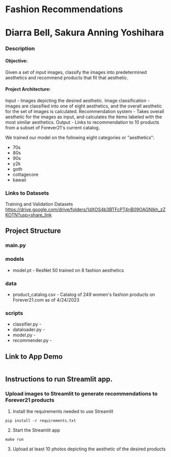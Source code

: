 # Fashion Recommendations
# Diarra Bell, Sakura Anning Yoshihara

### Description 
#### Objective:
Given a set of input images, classify the images into predetermined aesthetics and recommend products that fit that aesthetic.

#### Project Architecture:
Input - Images depicting the desired aesthetic.
Image classification - images are classified into one of eight aesthetics, and the overall aesthetic for the set of images is calculated.
Recommendation system - Takes overall aesthetic for the images as input, and calculates the items labeled with the most similar aesthetics.
Output - Links to recommendation to 10 products from a subset of Forever21's current catalog.
  
We trained our model on the following eight categories or "aesthetics":
- 70s
- 80s
- 90s
- y2k
- goth
- cottagecore
- kawaii


### Links to Datasets
Training and Validation Datasets
https://drive.google.com/drive/folders/1dXOS4b3BTFcPT4nB09OAGNIkh_zZKOTN?usp=share_link


## Project Structure

### main.py
<insert description>

### models
- model.pt - ResNet 50 trained on 8 fashion aesthetics 

### data
- product_catalog.csv - Catalog of 249 women's fashion products on Forever21.com as of 4/24/2023

### scripts
- classifier.py - 
- dataloader.py - 
- model.py - 
- recommender.py - 

## Link to App Demo
```

```
## Instructions to run Streamlit app. 
### Upload images to Streamlit to generate recommendations to Forever21 products 
1. Install the requirements needed to use Streamlit
```
pip install -r requirements.txt
```
2. Start the Streamlit app
```
make run
```
3. Upload at least 10 photos depicting the aesthetic of the desired products
